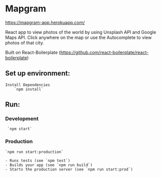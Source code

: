 # Mapgram

https://mapgram-app.herokuapp.com/

React app to view photos of the world by using Unsplash API and Google Maps API.
Click anywhere on the map or use the Autocomplete to view photos of that city. 

Built on React-Boilerplate (https://github.com/react-boilerplate/react-boilerplate)

## Set up environment:
		
	Install Dependencies 
		`npm install`

## Run:
  ### Development
     `npm start`
     
  ### Production
    `npm run start:production`

    - Runs tests (see `npm test`)
    - Builds your app (see `npm run build`)
    - Starts the production server (see `npm run start:prod`)
